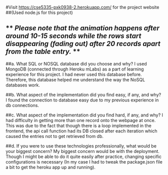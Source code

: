 #Visit https://cse5335-pxk0938-2.herokuapp.com/ for the project website
##(Used node.js for this project)
## ** *Please note that the animation happens after around 10-15 seconds while the rows start disappearing (fading out) after 20 records apart from the table entry.* **

##a. What SQL or NOSQL database did you choose and why?
I used MongoDB (connected through Heroku mLabs)  as a part of learning experience for this project. I had never used this database before. 
Therefore, this database helped me understand the way the NoSQL databases work.

##b. What aspect of the implementation did you find easy, if any, and why?
I found the connection to database easy due to my previous experience in db connections.

##c. What aspect of the implementation did you find hard, if any, and why?
I had difficulty in getting more than one record onto the webpage at once. This was due to the fact that though there is a loop implemented in the frontend, the api call function had its DB closed after each iteration which caused the entries not to get retrieved from db.

##d. If you were to use these technologies professionally, what would be your biggest concern?
My biggest concern would be with the deployment. Though I might be able to do it quite easily after practice, changing specific configurations is necessary (In my case I had to tweak the package.json file a bit to get the heroku app up and running).

